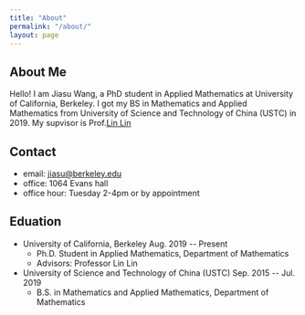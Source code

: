 ```yaml
---
title: "About"
permalink: "/about/"
layout: page
---
```


## About Me

Hello! I am Jiasu Wang, a PhD student in Applied Mathematics at University of California, Berkeley. I got my BS in Mathematics and Applied Mathematics from University of Science and Technology of China (USTC) in 2019. My supvisor is Prof.[Lin Lin](https://math.berkeley.edu/~linlin/)

## Contact

- email: jiasu@berkeley.edu
- office: 1064 Evans hall
- office hour: Tuesday 2-4pm or by appointment

## Eduation

 - University of California, Berkeley Aug. 2019 -- Present
   - Ph.D. Student in Applied Mathematics, Department of Mathematics
   - Advisors: Professor Lin Lin 
 - University of Science and Technology of China (USTC) Sep. 2015 -- Jul. 2019
   - B.S. in Mathematics and Applied Mathematics, Department of Mathematics
